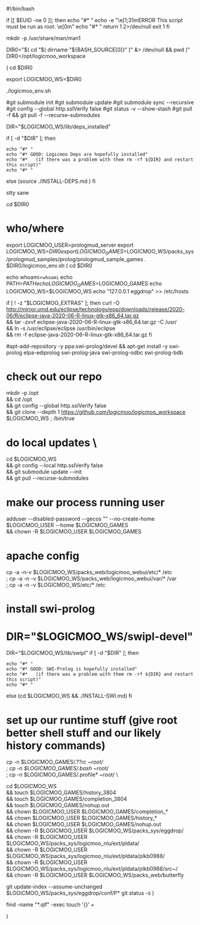 #!/bin/bash

if [[ $EUID -ne 0 ]]; then
   echo "#* "
   echo -e "\e[1;31mERROR This script must be run as root. \e[0m"
   echo "#* "
   return 1 2>/dev/null
   exit 1
fi


mkdir -p /usr/share/man/man1

DIR0="$( cd "$( dirname "${BASH_SOURCE[0]}" )" &> /dev/null && pwd )"
DIR0=/opt/logicmoo_workspace

(
cd $DIR0

export LOGICMOO_WS=$DIR0

./logicmoo_env.sh

#git submodule init
#git submodule update
#git submodule sync --recursive
#git config --global http.sslVerify false
#git status -v --show-stash
#git pull -f && git pull -f --recurse-submodules

DIR="$LOGICMOO_WS/lib/deps_installed"

if [ -d "$DIR" ]; then

    echo "#* "
    echo "#* GOOD: Logicmoo Deps are hopefully installed"
    echo "#*   (if there was a problem with them rm -rf ${DIR} and restart this script)"
    echo "#* "
else
(source ./INSTALL-DEPS.md )
fi

stty sane

cd $DIR0
# who/where
export LOGICMOO_USER=prologmud_server
export LOGICMOO_WS=$DIR0
export LOGICMOO_GAMES=$LOGICMOO_WS/packs_sys/prologmud_samples/prolog/prologmud_sample_games
. $DIR0/logicmoo_env.sh
(
cd $DIR0

echo whoami=`whoami`
echo PATH=$PATH
echo LOGICMOO_GAMES=$LOGICMOO_GAMES
echo LOGICMOO_WS=$LOGICMOO_WS
echo "127.0.0.1 eggdrop"  >> /etc/hosts

if [ ! -z "$LOGICMOO_EXTRAS" ];
 then
  curl -O http://mirror.umd.edu/eclipse/technology/epp/downloads/release/2020-06/R/eclipse-java-2020-06-R-linux-gtk-x86_64.tar.gz \
  && tar -zxvf eclipse-java-2020-06-R-linux-gtk-x86_64.tar.gz -C /usr/ \
  && ln -s /usr/eclipse/eclipse /usr/bin/eclipse \
  && rm -f eclipse-java-2020-06-R-linux-gtk-x86_64.tar.gz
 fi

#apt-add-repository -y ppa:swi-prolog/devel && apt-get install -y swi-prolog elpa-ediprolog swi-prolog-java swi-prolog-odbc swi-prolog-bdb

# check out our repo
mkdir -p /opt \
 && cd /opt \
 && git config --global http.sslVerify false \
 && git clone --depth 1  https://github.com/logicmoo/logicmoo_workspace $LOGICMOO_WS ; /bin/true
# do local updates \
cd $LOGICMOO_WS \
 && git config --local http.sslVerify false \
 && git submodule update --init \
 && git pull --recurse-submodules

# make our process running user
adduser --disabled-password --gecos "" --no-create-home $LOGICMOO_USER --home $LOGICMOO_GAMES \
 && chown -R $LOGICMOO_USER $LOGICMOO_GAMES

# apache config
cp -a -n-v $LOGICMOO_WS/packs_web/logicmoo_webui/etc/* /etc \
 ; cp -a -n -v $LOGICMOO_WS/packs_web/logicmoo_webui/var/* /var \
 ; cp -a -n -v $LOGICMOO_WS/etc/* /etc


# install swi-prolog
# DIR="$LOGICMOO_WS/swipl-devel"
DIR="$LOGICMOO_WS/lib/swipl"
if [ -d "$DIR" ]; then

    echo "#* "
    echo "#* GOOD: SWI-Prolog is hopefully installed"
    echo "#*   (if there was a problem with them rm -rf ${DIR} and restart this script)"
    echo "#* "
else
(cd $LOGICMOO_WS && ./INSTALL-SWI.md)
fi


# set up our runtime stuff (give root better shell stuff and our likely history commands)
cp -n $LOGICMOO_GAMES/.??*rc ~root/ \
 ; cp -n $LOGICMOO_GAMES/.bash* ~root/ \
 ; cp -n $LOGICMOO_GAMES/.profile* ~root/ \

cd $LOGICMOO_WS \
 && touch $LOGICMOO_GAMES/history_3804 \
 && touch $LOGICMOO_GAMES/completion_3804 \
 && touch $LOGICMOO_GAMES/nohup.out \
 && chown $LOGICMOO_USER $LOGICMOO_GAMES/completion_* \
 && chown $LOGICMOO_USER $LOGICMOO_GAMES/history_* \
 && chown $LOGICMOO_USER $LOGICMOO_GAMES/nohup.out \
 && chown -R $LOGICMOO_USER $LOGICMOO_WS/packs_sys/eggdrop/ \
 && chown -R $LOGICMOO_USER $LOGICMOO_WS/packs_sys/logicmoo_nlu/ext/pldata/ \
 && chown -R $LOGICMOO_USER $LOGICMOO_WS/packs_sys/logicmoo_nlu/ext/pldata/plkb0988/ \
 && chown -R $LOGICMOO_USER $LOGICMOO_WS/packs_sys/logicmoo_nlu/ext/pldata/plkb0988/src~/ \
 && chown -R $LOGICMOO_USER $LOGICMOO_WS/packs_web/butterfly
    
git update-index --assume-unchanged $LOGICMOO_WS/packs_sys/eggdrop/conf/P*
git status -s
)

find -name "*.qlf" -exec touch '{}' +


)
